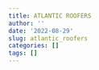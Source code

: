 ```yaml
---
title: ATLANTIC ROOFERS
author: ''
date: '2022-08-29'
slug: atlantic_roofers
categories: []
tags: []
---
```

